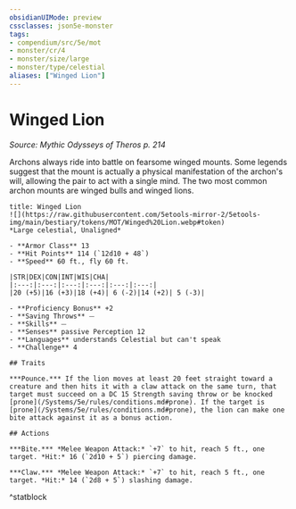 ```yaml
---
obsidianUIMode: preview
cssclasses: json5e-monster
tags:
- compendium/src/5e/mot
- monster/cr/4
- monster/size/large
- monster/type/celestial
aliases: ["Winged Lion"]
---
```

# Winged Lion
*Source: Mythic Odysseys of Theros p. 214*  

Archons always ride into battle on fearsome winged mounts. Some legends suggest that the mount is actually a physical manifestation of the archon's will, allowing the pair to act with a single mind. The two most common archon mounts are winged bulls and winged lions.

```ad-statblock
title: Winged Lion
![](https://raw.githubusercontent.com/5etools-mirror-2/5etools-img/main/bestiary/tokens/MOT/Winged%20Lion.webp#token)
*Large celestial, Unaligned*

- **Armor Class** 13
- **Hit Points** 114 (`12d10 + 48`)
- **Speed** 60 ft., fly 60 ft.

|STR|DEX|CON|INT|WIS|CHA|
|:---:|:---:|:---:|:---:|:---:|:---:|
|20 (+5)|16 (+3)|18 (+4)| 6 (-2)|14 (+2)| 5 (-3)|

- **Proficiency Bonus** +2
- **Saving Throws** ⏤
- **Skills** ⏤
- **Senses** passive Perception 12
- **Languages** understands Celestial but can't speak
- **Challenge** 4

## Traits

***Pounce.*** If the lion moves at least 20 feet straight toward a creature and then hits it with a claw attack on the same turn, that target must succeed on a DC 15 Strength saving throw or be knocked [prone](/Systems/5e/rules/conditions.md#prone). If the target is [prone](/Systems/5e/rules/conditions.md#prone), the lion can make one bite attack against it as a bonus action.

## Actions

***Bite.*** *Melee Weapon Attack:* `+7` to hit, reach 5 ft., one target. *Hit:* 16 (`2d10 + 5`) piercing damage.

***Claw.*** *Melee Weapon Attack:* `+7` to hit, reach 5 ft., one target. *Hit:* 14 (`2d8 + 5`) slashing damage.
```
^statblock
